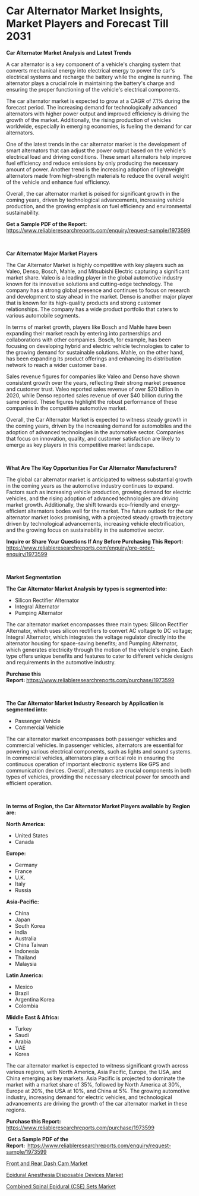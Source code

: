<p><h1>Car Alternator Market Insights, Market Players and Forecast Till 2031</h1></p><p><strong>Car Alternator Market Analysis and Latest Trends</strong></p>
<p><p>A car alternator is a key component of a vehicle's charging system that converts mechanical energy into electrical energy to power the car's electrical systems and recharge the battery while the engine is running. The alternator plays a crucial role in maintaining the battery's charge and ensuring the proper functioning of the vehicle's electrical components.</p><p>The car alternator market is expected to grow at a CAGR of 7.1% during the forecast period. The increasing demand for technologically advanced alternators with higher power output and improved efficiency is driving the growth of the market. Additionally, the rising production of vehicles worldwide, especially in emerging economies, is fueling the demand for car alternators.</p><p>One of the latest trends in the car alternator market is the development of smart alternators that can adjust the power output based on the vehicle's electrical load and driving conditions. These smart alternators help improve fuel efficiency and reduce emissions by only producing the necessary amount of power. Another trend is the increasing adoption of lightweight alternators made from high-strength materials to reduce the overall weight of the vehicle and enhance fuel efficiency.</p><p>Overall, the car alternator market is poised for significant growth in the coming years, driven by technological advancements, increasing vehicle production, and the growing emphasis on fuel efficiency and environmental sustainability.</p></p>
<p><strong>Get a Sample PDF of the Report:&nbsp;</strong> <a href="https://www.reliableresearchreports.com/enquiry/request-sample/1973599">https://www.reliableresearchreports.com/enquiry/request-sample/1973599</a></p>
<p>&nbsp;</p>
<p><strong>Car Alternator Major Market Players</strong></p>
<p><p>The Car Alternator Market is highly competitive with key players such as Valeo, Denso, Bosch, Mahle, and Mitsubishi Electric capturing a significant market share. Valeo is a leading player in the global automotive industry known for its innovative solutions and cutting-edge technology. The company has a strong global presence and continues to focus on research and development to stay ahead in the market. Denso is another major player that is known for its high-quality products and strong customer relationships. The company has a wide product portfolio that caters to various automobile segments.</p><p>In terms of market growth, players like Bosch and Mahle have been expanding their market reach by entering into partnerships and collaborations with other companies. Bosch, for example, has been focusing on developing hybrid and electric vehicle technologies to cater to the growing demand for sustainable solutions. Mahle, on the other hand, has been expanding its product offerings and enhancing its distribution network to reach a wider customer base.</p><p>Sales revenue figures for companies like Valeo and Denso have shown consistent growth over the years, reflecting their strong market presence and customer trust. Valeo reported sales revenue of over $20 billion in 2020, while Denso reported sales revenue of over $40 billion during the same period. These figures highlight the robust performance of these companies in the competitive automotive market.</p><p>Overall, the Car Alternator Market is expected to witness steady growth in the coming years, driven by the increasing demand for automobiles and the adoption of advanced technologies in the automotive sector. Companies that focus on innovation, quality, and customer satisfaction are likely to emerge as key players in this competitive market landscape.</p></p>
<p>&nbsp;</p>
<p><strong>What Are The Key Opportunities For Car Alternator Manufacturers?</strong></p>
<p><p>The global car alternator market is anticipated to witness substantial growth in the coming years as the automotive industry continues to expand. Factors such as increasing vehicle production, growing demand for electric vehicles, and the rising adoption of advanced technologies are driving market growth. Additionally, the shift towards eco-friendly and energy-efficient alternators bodes well for the market. The future outlook for the car alternator market looks promising, with a projected steady growth trajectory driven by technological advancements, increasing vehicle electrification, and the growing focus on sustainability in the automotive sector.</p></p>
<p><strong>Inquire or Share Your Questions If Any Before Purchasing This Report:</strong> <a href="https://www.reliableresearchreports.com/enquiry/pre-order-enquiry/1973599">https://www.reliableresearchreports.com/enquiry/pre-order-enquiry/1973599</a></p>
<p>&nbsp;</p>
<p><strong>Market Segmentation</strong></p>
<p><strong>The Car Alternator Market Analysis by types is segmented into:</strong></p>
<p><ul><li>Silicon Rectifier Alternator</li><li>Integral Alternator</li><li>Pumping Alternator</li></ul></p>
<p><p>The car alternator market encompasses three main types: Silicon Rectifier Alternator, which uses silicon rectifiers to convert AC voltage to DC voltage; Integral Alternator, which integrates the voltage regulator directly into the alternator housing for space-saving benefits; and Pumping Alternator, which generates electricity through the motion of the vehicle's engine. Each type offers unique benefits and features to cater to different vehicle designs and requirements in the automotive industry.</p></p>
<p><strong>Purchase this Report:&nbsp;</strong><a href="https://www.reliableresearchreports.com/purchase/1973599">https://www.reliableresearchreports.com/purchase/1973599</a></p>
<p>&nbsp;</p>
<p><strong>The Car Alternator Market Industry Research by Application is segmented into:</strong></p>
<p><ul><li>Passenger Vehicle</li><li>Commercial Vehicle</li></ul></p>
<p><p>The car alternator market encompasses both passenger vehicles and commercial vehicles. In passenger vehicles, alternators are essential for powering various electrical components, such as lights and sound systems. In commercial vehicles, alternators play a critical role in ensuring the continuous operation of important electronic systems like GPS and communication devices. Overall, alternators are crucial components in both types of vehicles, providing the necessary electrical power for smooth and efficient operation.</p></p>
<p>&nbsp;</p>
<p><strong>In terms of Region, the Car Alternator Market Players available by Region are:</strong></p>
<p>
    <p> <strong> North America: </strong>
        <ul>
            <li>United States</li>
            <li>Canada</li>
        </ul>
        </p> 
    <p> <strong> Europe: </strong>
        <ul>
            <li>Germany</li>
            <li>France</li>
            <li>U.K.</li>
            <li>Italy</li>
            <li>Russia</li>
        </ul>
        </p> 
    <p> <strong> Asia-Pacific: </strong>
        <ul>
            <li>China</li>
            <li>Japan</li>
            <li>South Korea</li>
            <li>India</li>
            <li>Australia</li>
            <li>China Taiwan</li>
            <li>Indonesia</li>
            <li>Thailand</li>
            <li>Malaysia</li>
        </ul>
        </p> 
    <p> <strong> Latin America: </strong>
        <ul>
            <li>Mexico</li>
            <li>Brazil</li>
            <li>Argentina Korea</li>
            <li>Colombia</li>
        </ul>
        </p> 
    <p> <strong> Middle East & Africa: </strong>
        <ul>
            <li>Turkey</li>
            <li>Saudi</li>
            <li>Arabia</li>
            <li>UAE</li>
            <li>Korea</li>
        </ul>
    </p>
    </p>
<p><p>The car alternator market is expected to witness significant growth across various regions, with North America, Asia Pacific, Europe, the USA, and China emerging as key markets. Asia Pacific is projected to dominate the market with a market share of 35%, followed by North America at 30%, Europe at 20%, the USA at 10%, and China at 5%. The growing automotive industry, increasing demand for electric vehicles, and technological advancements are driving the growth of the car alternator market in these regions.</p></p>
<p><strong>Purchase this Report: </strong><a href="https://www.reliableresearchreports.com/purchase/1973599">https://www.reliableresearchreports.com/purchase/1973599</a></p>
<p>&nbsp;<strong>Get a Sample PDF of the Report:&nbsp;&nbsp;</strong><a href="https://www.reliableresearchreports.com/enquiry/request-sample/1973599">https://www.reliableresearchreports.com/enquiry/request-sample/1973599</a></p>
<p><strong></strong></p>
<p><p><a href="https://github.com/nicholepatriciadoylenwnrjr0/Market-Research-Report-List-1/blob/main/front-and-rear-dash-cam-market.md">Front and Rear Dash Cam Market</a></p><p><a href="https://view.publitas.com/reportprime-1/epidural-anesthesia-disposable-devices-market-size-share-trends-analysis-report-by-material-by-type-by-end-user-by-region-and-segment-forecasts-2023-2030/">Epidural Anesthesia Disposable Devices Market</a></p><p><a href="https://view.publitas.com/reportprime-1/global-combined-spinal-epidural-cse-sets-market-by-types-applications-and-major-players-with-regional-growth-rate-analysis-and-development-situation-from-2023-to-2030/">Combined Spinal Epidural (CSE) Sets Market</a></p></p>